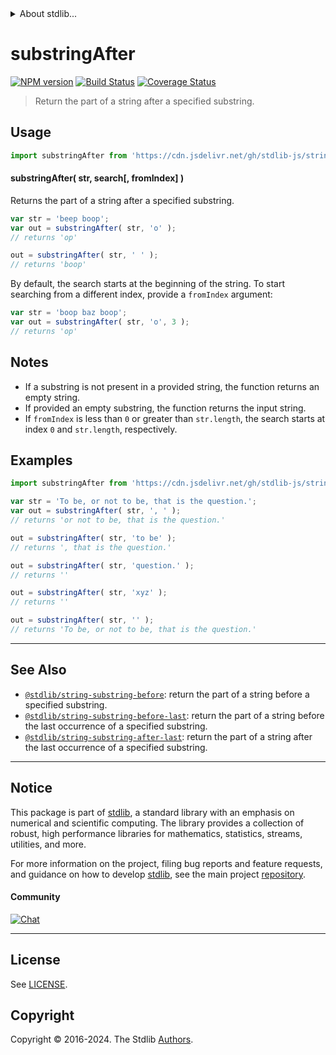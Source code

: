 <!--

@license Apache-2.0

Copyright (c) 2021 The Stdlib Authors.

Licensed under the Apache License, Version 2.0 (the "License");
you may not use this file except in compliance with the License.
You may obtain a copy of the License at

   http://www.apache.org/licenses/LICENSE-2.0

Unless required by applicable law or agreed to in writing, software
distributed under the License is distributed on an "AS IS" BASIS,
WITHOUT WARRANTIES OR CONDITIONS OF ANY KIND, either express or implied.
See the License for the specific language governing permissions and
limitations under the License.

-->


<details>
  <summary>
    About stdlib...
  </summary>
  <p>We believe in a future in which the web is a preferred environment for numerical computation. To help realize this future, we've built stdlib. stdlib is a standard library, with an emphasis on numerical and scientific computation, written in JavaScript (and C) for execution in browsers and in Node.js.</p>
  <p>The library is fully decomposable, being architected in such a way that you can swap out and mix and match APIs and functionality to cater to your exact preferences and use cases.</p>
  <p>When you use stdlib, you can be absolutely certain that you are using the most thorough, rigorous, well-written, studied, documented, tested, measured, and high-quality code out there.</p>
  <p>To join us in bringing numerical computing to the web, get started by checking us out on <a href="https://github.com/stdlib-js/stdlib">GitHub</a>, and please consider <a href="https://opencollective.com/stdlib">financially supporting stdlib</a>. We greatly appreciate your continued support!</p>
</details>

# substringAfter

[![NPM version][npm-image]][npm-url] [![Build Status][test-image]][test-url] [![Coverage Status][coverage-image]][coverage-url] <!-- [![dependencies][dependencies-image]][dependencies-url] -->

> Return the part of a string after a specified substring.

<!-- Section to include introductory text. Make sure to keep an empty line after the intro `section` element and another before the `/section` close. -->

<section class="intro">

</section>

<!-- /.intro -->

<!-- Package usage documentation. -->



<section class="usage">

## Usage

```javascript
import substringAfter from 'https://cdn.jsdelivr.net/gh/stdlib-js/string-substring-after@deno/mod.js';
```

#### substringAfter( str, search\[, fromIndex] )

Returns the part of a string after a specified substring.

```javascript
var str = 'beep boop';
var out = substringAfter( str, 'o' );
// returns 'op'

out = substringAfter( str, ' ' );
// returns 'boop'
```

By default, the search starts at the beginning of the string. To start searching from a different index, provide a `fromIndex` argument:

```javascript
var str = 'boop baz boop';
var out = substringAfter( str, 'o', 3 );
// returns 'op'
```

</section>

<!-- /.usage -->

<!-- Package usage notes. Make sure to keep an empty line after the `section` element and another before the `/section` close. -->

<section class="notes">

## Notes

-   If a substring is not present in a provided string, the function returns an empty string.
-   If provided an empty substring, the function returns the input string.
-   If `fromIndex` is less than `0` or greater than `str.length`, the search starts at index `0` and `str.length`, respectively.

</section>

<!-- /.notes -->

<!-- Package usage examples. -->

<section class="examples">

## Examples

<!-- eslint no-undef: "error" -->

```javascript
import substringAfter from 'https://cdn.jsdelivr.net/gh/stdlib-js/string-substring-after@deno/mod.js';

var str = 'To be, or not to be, that is the question.';
var out = substringAfter( str, ', ' );
// returns 'or not to be, that is the question.'

out = substringAfter( str, 'to be' );
// returns ', that is the question.'

out = substringAfter( str, 'question.' );
// returns ''

out = substringAfter( str, 'xyz' );
// returns ''

out = substringAfter( str, '' );
// returns 'To be, or not to be, that is the question.'
```

</section>

<!-- /.examples -->

<!-- Section for describing a command-line interface. -->



<!-- Section to include cited references. If references are included, add a horizontal rule *before* the section. Make sure to keep an empty line after the `section` element and another before the `/section` close. -->

<section class="references">

</section>

<!-- /.references -->

<!-- Section for related `stdlib` packages. Do not manually edit this section, as it is automatically populated. -->

<section class="related">

* * *

## See Also

-   <span class="package-name">[`@stdlib/string-substring-before`][@stdlib/string/substring-before]</span><span class="delimiter">: </span><span class="description">return the part of a string before a specified substring.</span>
-   <span class="package-name">[`@stdlib/string-substring-before-last`][@stdlib/string/substring-before-last]</span><span class="delimiter">: </span><span class="description">return the part of a string before the last occurrence of a specified substring.</span>
-   <span class="package-name">[`@stdlib/string-substring-after-last`][@stdlib/string/substring-after-last]</span><span class="delimiter">: </span><span class="description">return the part of a string after the last occurrence of a specified substring.</span>

</section>

<!-- /.related -->

<!-- Section for all links. Make sure to keep an empty line after the `section` element and another before the `/section` close. -->


<section class="main-repo" >

* * *

## Notice

This package is part of [stdlib][stdlib], a standard library with an emphasis on numerical and scientific computing. The library provides a collection of robust, high performance libraries for mathematics, statistics, streams, utilities, and more.

For more information on the project, filing bug reports and feature requests, and guidance on how to develop [stdlib][stdlib], see the main project [repository][stdlib].

#### Community

[![Chat][chat-image]][chat-url]

---

## License

See [LICENSE][stdlib-license].


## Copyright

Copyright &copy; 2016-2024. The Stdlib [Authors][stdlib-authors].

</section>

<!-- /.stdlib -->

<!-- Section for all links. Make sure to keep an empty line after the `section` element and another before the `/section` close. -->

<section class="links">

[npm-image]: http://img.shields.io/npm/v/@stdlib/string-substring-after.svg
[npm-url]: https://npmjs.org/package/@stdlib/string-substring-after

[test-image]: https://github.com/stdlib-js/string-substring-after/actions/workflows/test.yml/badge.svg?branch=main
[test-url]: https://github.com/stdlib-js/string-substring-after/actions/workflows/test.yml?query=branch:main

[coverage-image]: https://img.shields.io/codecov/c/github/stdlib-js/string-substring-after/main.svg
[coverage-url]: https://codecov.io/github/stdlib-js/string-substring-after?branch=main

<!--

[dependencies-image]: https://img.shields.io/david/stdlib-js/string-substring-after.svg
[dependencies-url]: https://david-dm.org/stdlib-js/string-substring-after/main

-->

[chat-image]: https://img.shields.io/gitter/room/stdlib-js/stdlib.svg
[chat-url]: https://app.gitter.im/#/room/#stdlib-js_stdlib:gitter.im

[stdlib]: https://github.com/stdlib-js/stdlib

[stdlib-authors]: https://github.com/stdlib-js/stdlib/graphs/contributors

[cli-section]: https://github.com/stdlib-js/string-substring-after#cli
[cli-url]: https://github.com/stdlib-js/string-substring-after/tree/cli
[@stdlib/string-substring-after]: https://github.com/stdlib-js/string-substring-after/tree/main

[umd]: https://github.com/umdjs/umd
[es-module]: https://developer.mozilla.org/en-US/docs/Web/JavaScript/Guide/Modules

[deno-url]: https://github.com/stdlib-js/string-substring-after/tree/deno
[deno-readme]: https://github.com/stdlib-js/string-substring-after/blob/deno/README.md
[umd-url]: https://github.com/stdlib-js/string-substring-after/tree/umd
[umd-readme]: https://github.com/stdlib-js/string-substring-after/blob/umd/README.md
[esm-url]: https://github.com/stdlib-js/string-substring-after/tree/esm
[esm-readme]: https://github.com/stdlib-js/string-substring-after/blob/esm/README.md
[branches-url]: https://github.com/stdlib-js/string-substring-after/blob/main/branches.md

[stdlib-license]: https://raw.githubusercontent.com/stdlib-js/string-substring-after/main/LICENSE

[standard-streams]: https://en.wikipedia.org/wiki/Standard_streams

[mdn-regexp]: https://developer.mozilla.org/en-US/docs/Web/JavaScript/Guide/Regular_Expressions

<!-- <related-links> -->

[@stdlib/string/substring-before]: https://github.com/stdlib-js/string-substring-before/tree/deno

[@stdlib/string/substring-before-last]: https://github.com/stdlib-js/string-substring-before-last/tree/deno

[@stdlib/string/substring-after-last]: https://github.com/stdlib-js/string-substring-after-last/tree/deno

<!-- </related-links> -->

</section>

<!-- /.links -->
